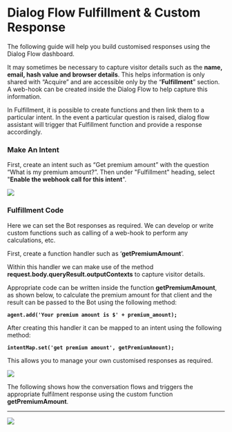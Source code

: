 # Dialog Flow Fulfillment & Custom Response

The following guide will help you build customised responses using the Dialog Flow dashboard. 

It may sometimes be necessary to capture visitor details such as the **name, email, hash value and browser details**. This helps information is only shared with “Acquire” and are accessible only by the  “**Fulfillment**” section. A web-hook can be created inside the Dialog Flow to help capture this information.

In Fulfillment, it is possible to create functions and then link them to a particular intent. In the event a particular question is raised, dialog flow assistant will trigger that Fulfillment function and provide a response accordingly.

### **Make An Intent**

First, create an intent such as “Get premium amount” with the question “What is my premium amount?”. Then under "Fulfillment" heading, select "**Enable the webhook call for this intent**".  

![](https://lh5.googleusercontent.com/kA1FCezBUn3QqAY8VIK14zt5zl8FWVj1SHTVUcTimUJgyIcK0ol9FYLyKuI-HFqplPhl30mqiWKy-g3_3ZXqj0-vBRb6z1EJUoLJOGPnVii-zimJxlCmR5h9Yw08M-4ZQOl9VUYF)

### **Fulfillment Code**

Here we can set the Bot responses as required. We can develop or write custom functions such as calling of a web-hook to perform any calculations, etc. 

First, create a function handler such as ‘**getPremiumAmount**’. 

Within this handler we can make use of the method **request.body.queryResult.outputContexts** to capture visitor details. 

Appropriate code can be written inside the function **getPremiumAmount**, as shown below, to calculate the premium amount for that client and the result can be passed to the Bot using the following method:

**`agent.add('Your premium amount is $' + premium_amount);`**

After creating this handler it can be mapped to an intent using the following method: 

**`intentMap.set('get premium amount', getPremiumAmount);`**

This allows you to manage your own customised responses as required.

![](https://lh5.googleusercontent.com/0r4ZPxzjmxfnz1c-55BFuLP3hz4oIENNqjKHiVZADlV0_kChzfhNASWeywDgplb_wyuDiLvSXqZ35Y3YCeP4iWRChKl_K6_y2xlt6w12aVL9884TA8vFeHw4SaWBfSSMCAwh8VmS)

 The following shows how the conversation flows and triggers the appropriate fulfilment response using the custom function **getPremiumAmount**.   
****

![](https://lh4.googleusercontent.com/E4xGOpyCXoC5MEUQoHX6CDkmx6G42k3giO_iojIrhlpbQuP7t7UVPsVOOD-T6xNamEXCEt171Te1R8wTs0zQFJg1KxMFRwYN06_shUpKfcgFuw3rXFvSHYLpY-PrRXQvx6VKiqCT)

